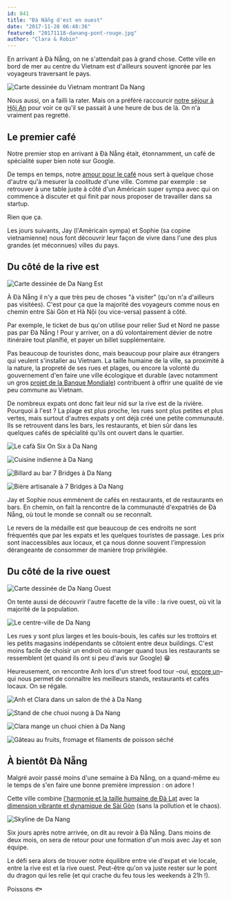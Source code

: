 ```yaml
---
id: 841
title: "Đà Nẵng d'est en ouest"
date: "2017-11-28 06:48:36"
featured: "20171118-danang-pont-rouge.jpg"
author: "Clara & Robin"
---
```


En arrivant à Đà Nẵng, on ne s'attendait pas à grand chose. Cette ville en bord
de mer au centre du Vietnam est d'ailleurs souvent ignorée par les voyageurs
traversant le pays.

![Carte dessinée du Vietnam montrant Da Nang](20171112-carte-vietnam-danang.png)

Nous aussi, on a failli la rater. Mais on a préféré raccourcir
[notre séjour à Hội An](https://eaudepoisson.com/2017/11/23/hoi-an-pantone-115-u/)
pour voir ce qu'il se passait à une heure de bus de là. On n'a vraiment pas
regretté.

## Le premier café

Notre premier stop en arrivant à Đà Nẵng était, étonnamment, un café de
spécialité super bien noté sur Google.

De temps en temps, notre
[amour pour le café](https://eaudepoisson.com/2017/11/09/tellement-de-cafe-quon-en-tremble-encore/)
nous sert à quelque chose d'autre qu'à mesurer la *coolitude* d'une ville. Comme
par exemple : se retrouver à une table juste à côté d'un Américain super sympa
avec qui on commence à discuter et qui finit par nous proposer de travailler
dans sa startup.

Rien que ça.

Les jours suivants, Jay (l'Américain sympa) et Sophie (sa copine vietnamienne)
nous font découvrir leur façon de vivre dans l'une des plus grandes (et
méconnues) villes du pays.

## Du côté de la rive est

![Carte dessinée de Da Nang Est](20171127-carte-danang-est.png)

À Đà Nẵng il n'y a que très peu de choses "à visiter" (qu'on n'a d'ailleurs pas
visitées). C'est pour ça que la majorité des voyageurs comme nous en chemin
entre Sài Gòn et Hà Nội (ou vice-versa) passent à côté.

Par exemple, le ticket de bus qu'on utilise pour relier Sud et Nord ne passe pas
par Đà Nẵng ! Pour y arriver, on a dû volontairement dévier de notre itinéraire
tout planifié, et payer un billet supplémentaire.

Pas beaucoup de touristes donc, mais beaucoup pour plaire aux étrangers qui
veulent s'installer au Vietnam. La taille humaine de la ville, sa proximité à la
nature, la propreté de ses rues et plages, ou encore la volonté du gouvernement
d'en faire une ville écologique et durable (avec notamment un gros
[projet de la Banque Mondiale](https://www.lecourrier.vn/le-festival-des-fleurs-de-retoura-da-lat-en-decembre/438481.html))
contribuent à offrir une qualité de vie peu commune au Vietnam.

De nombreux expats ont donc fait leur nid sur la rive est de la rivière.
Pourquoi à l'est ? La plage est plus proche, les rues sont plus petites et plus
vertes, mais surtout d'autres expats y ont déjà créé une petite communauté. Ils
se retrouvent dans les bars, les restaurants, et bien sûr dans les quelques
cafés de spécialité qu'ils ont ouvert dans le quartier.

![Le cafà Six On Six à Da Nang](20171118-six-on-six-cafe.jpg "Au café de spécialité Six On Six")

![Cuisine indienne à Da Nang](20171119-danang-indian-food.jpg "On mange indien pour la première fois au Vietnam !")

![Billard au bar 7 Bridges à Da Nang](20171119-bar-7-bridges.jpg "On s'essaie au sport national")

![Bière artisanale à 7 Bridges à Da Nang](20171119-7-bridges-beers.jpg "a bière artisanale de la région : 7 Bridges")

Jay et Sophie nous emmènent de cafés en restaurants, et de restaurants en bars.
En chemin, on fait la rencontre de la communauté d'expatriés de Đà Nẵng, où tout
le monde se connaît ou se reconnaît.

Le revers de la médaille est que beaucoup de ces endroits ne sont fréquentés que
par les expats et les quelques touristes de passage. Les prix sont inaccessibles
aux locaux, et ça nous donne souvent l'impression dérangeante de consommer de
manière trop privilégiée.

## Du côté de la rive ouest

![Carte dessinée de Da Nang Ouest](20171127-carte-danang-ouest.png)

On tente aussi de découvrir l'autre facette de la ville : la rive ouest, où vit
la majorité de la population.

![Le centre-ville de Da Nang](20171120-danang-downtown.jpg)

Les rues y sont plus larges et les bouis-bouis, les cafés sur les trottoirs et
les petits magasins indépendants se côtoient entre deux buildings. C'est moins
facile de choisir un endroit où manger quand tous les restaurants se ressemblent
(et quand ils ont si peu d'avis sur Google) 😁

Heureusement, on rencontre Anh lors d'un street food tour –oui,
[encore un](https://eaudepoisson.com/2017/11/08/vous-avez-dit-street-food/)– qui
nous permet de connaître les meilleurs stands, restaurants et cafés locaux. On
se régale.

![Anh et Clara dans un salon de thé à Da Nang](20171121-anh-clara-the.jpg "Clara et notre guide Anh au tearoom d'une de ses amies")

![Stand de che chuoi nuong à Da Nang](20171121-danang-che-chuoi.jpg "Stand de rue ultra-populaire de chè chuối nướng (dessert au beignet de banane grillé) qui ouvre à 17h et vend tout en moins de deux heures –il faut connaître !")

![Clara mange un chuoi chien à Da Nang](20171121-clara-chuoi-chien.jpg "Encore Clara avec un chuối chiên (beignet de banane frit). On aime les bananes 🍌")

![Gâteau au fruits, fromage et filaments de poisson séché](20171121-cake-fromage.jpg "Gâteau aux fruits, au fromage et aux filaments de poisson séché... bizarrement pas si mauvais que ça 😋")

## À bientôt Đà Nẵng

Malgré avoir passé moins d'une semaine à Đà Nẵng, on a quand-même eu le temps de
s'en faire une bonne première impression : on adore !

Cette ville combine
[l'harmonie et la taille humaine de Đà Lạt](https://eaudepoisson.com/2017/11/14/posey-oklm-a-da-lat/)
avec la
[dimension vibrante et dynamique de Sài Gòn](https://eaudepoisson.com/2017/10/21/deux-jours-a-saigon-scooters-et-plats-vietnamiens/)
(sans la pollution et le chaos).

![Skyline de Da Nang](20171119-danang-skyline.jpg "Skyline de Đà Nẵng")

Six jours après notre arrivée, on dit au revoir à Đà Nẵng. Dans moins de deux
mois, on sera de retour pour une formation d'un mois avec Jay et son équipe.

Le défi sera alors de trouver notre équilibre entre vie d'expat et vie locale,
entre la rive est et la rive ouest. Peut-être qu'on va juste rester sur le pont
du dragon qui les relie (et qui crache du feu tous les weekends à 21h !).

Poissons 🐟
